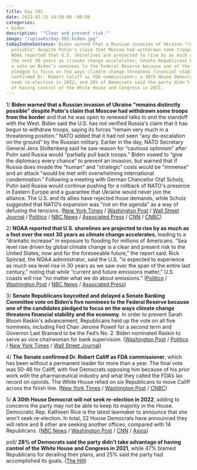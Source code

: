 ```yaml
---
title: Day 392
date: 2022-02-15 14:59:00 -08:00
categories:
- biden
description: '"Clear and present risk."'
image: "/uploads/day-392-biden.jpg"
todayInOneSentence: Biden warned that a Russian invasion of Ukraine "remains distinctly
  possible" despite Putin's claim that Moscow had withdrawn some troops from the border;
  NOAA reported that U.S. shorelines are projected to rise by as much as a foot over
  the next 30 years as climate change accelerates; Senate Republicans boycotted and
  a vote on Biden’s nominees to the Federal Reserve because one of the candidates
  pledged to focus on the ways climate change threatens financial stability; the Senate
  confirmed Dr. Robert Califf as FDA commissioner; a 30th House Democrat will not
  seek re-election in 2022; and 28% of Democrats said the party didn't take advantage
  of having control of the White House and Congress in 2021.
---
```


1/ **Biden warned that a Russian invasion of Ukraine "remains distinctly possible" despite Putin's claim that Moscow had withdrawn some troops from the border** and that he was open to renewed talks to end the standoff with the West. Biden said the U.S. has not verified Russia's claim that it has begun to withdraw troops, saying its forces “remain very much in a threatening position.” NATO added that it had not seen “any de-escalation on the ground” by the Russian military. Earlier in the day, NATO Secretary General Jens Stoltenberg said he saw reason for “cautious optimism” after Putin said Russia would “partially pull back troops.” Biden vowed to “give the diplomacy every chance” to prevent an invasion, but warned that if Russia does invade the "human" and "strategic" costs would be "immense" and an attack "would be met with overwhelming international condemnation." Following a meeting with German Chancellor Olaf Scholz, Putin said Russia would continue pushing for a rollback of NATO's presence in Eastern Europe and a guarantee that Ukraine would never join the alliance. The U.S. and its allies have rejected those demands, while Scholz suggested that NATO’s expansion was "not on the agenda" as a way of defusing the tensions. ([New York Times](https://www.nytimes.com/live/2022/02/15/world/russia-ukraine-news) / [Washington Post](https://www.washingtonpost.com/world/2022/02/15/ukraine-russia-nato-putin-germany/) / [Wall Street Journal](https://www.wsj.com/articles/russia-says-some-troops-pulling-back-from-ukraine-border-but-exercises-continue-11644920006) / [Politico](https://www.politico.eu/article/nato-stoltenberg-de-escalation-ukraine-russia-moscow-military-exercises/) / [NBC News](https://www.nbcnews.com/politics/white-house/biden-make-remarks-growing-threat-russian-invasion-ukraine-rcna16335) / [Associated Press](https://apnews.com/article/russia-ukraine-russia-london-europe-moscow-b158645ccf222e05aede08e26b9f62c1) / [CNN](https://www.cnn.com/europe/live-news/ukraine-russia-news-02-15-22-intl) / [CNBC](https://www.cnbc.com/2022/02/15/ukraine-concerns-ease-on-report-of-partial-pullback-by-russian-troops.html))

2/ **NOAA reported that U.S. shorelines are projected to rise by as much as a foot over the next 30 years as climate change accelerates**, leading to a “dramatic increase” in exposure to flooding for millions of Americans. “Sea level rise driven by global climate change is a clear and present risk to the United States, now and for the foreseeable future,” the report said. Rick Spinrad, the NOAA administrator, said the U.S. "is expected to experience as much sea level rise in 30 years as we saw over the span of the entire last century,” noting that while “current and future emissions matter," U.S. coasts will rise "no matter what we do about emissions.” ([Politico](https://www.politico.com/news/2022/02/15/sea-rise-climate-change-2050-risk-to-u-s-00008944) / [Washington Post](https://www.washingtonpost.com/climate-environment/2022/02/15/sea-level-rise-2050-climate/) / [NBC News](https://www.nbcnews.com/science/science-news/us-sea-level-rise-accelerating-noaa-says-rcna16205) / [Associated Press](https://apnews.com/article/floods-climate-science-national-oceanic-and-atmospheric-administration-texas-81ea3dfde46f98ed675c92a0447c8114))

3/ **Senate Republicans boycotted and delayed a Senate Banking Committee vote on Biden’s five nominees to the Federal Reserve because one of the candidates pledged to focus on the ways climate change threatens financial stability and the economy**. In order to prevent Sarah Bloom Raskin's advancement, Republicans held up the vote on all five nominees, including Fed Chair Jerome Powell for a second term and Governor Lael Brainard to be the Fed’s No. 2. Biden nominated Raskin to serve as vice chairwoman for bank supervision. ([Washington Post](https://www.washingtonpost.com/us-policy/2022/02/15/raskin-toomey-boycott-fed/) / [Politico](https://www.politico.com/news/2022/02/15/republicans-delay-vote-on-biden-fed-nominees-turning-up-heat-on-raskin-00009016) / [New York Times](https://www.nytimes.com/2022/02/15/business/economy/senate-republicans-vote-fed-nominees.html) / [Wall Street Journal](https://www.wsj.com/articles/senate-republicans-set-to-stall-key-vote-on-bidens-fed-nominees-11644949966))

4/ **The Senate confirmed Dr. Robert Califf as FDA commissioner**, which has been without a permanent leader for more than a year. The final vote was 50-46 for Califf, with five Democrats opposing him because of his prior work with the pharmaceutical industry and what they called the FDA’s lax record on opioids. The White House relied on six Republicans to move Califf across the finish line. ([New York Times](https://www.nytimes.com/2022/02/15/health/fda-califf-senate-vote.html) / [Washington Post](https://www.washingtonpost.com/health/2022/02/15/califf-fda-commissioner/) / [CNBC](https://www.cnbc.com/2022/02/15/robert-califf-fda-senate-confirmation.html))

5/ **A 30th House Democrat will not seek re-election in 2022**, adding to concerns the party may not be able to keep its majority in the House. Democratic Rep. Kathleen Rice is the latest lawmaker to announce that she won't seek re-election. In total, 22 House Democrats have announced they will retire and 8 other are seeking another offices, compared with 14 Republicans. ([NBC News](https://www.nbcnews.com/politics/congress/rep-kathleen-rice-becomes-30th-house-democrat-not-seek-re-election-rcna16317) / [Washington Post](https://www.washingtonpost.com/politics/2022/02/15/house-democrats-retirements-rice/) / [CNN](https://www.cnn.com/2022/02/15/politics/kathleen-rice-not-running-congress/) / [Axios](https://www.axios.com/democratic-retirements-spark-worry-over-holding-house-majority-2548f85b-ab8d-4cb1-b191-3afe2a25dee5.html))
 
poll/ **28% of Democrats said the party didn't take advantage of having control of the White House and Congress in 2021**, while 47% blamed Republicans for derailing their plans, and 25% said the party had accomplished its goals. ([The Hill](https://thehill.com/homenews/campaign/594251-1-in-4-democrats-say-party-did-did-not-take-full-advantage-of-control-of))


